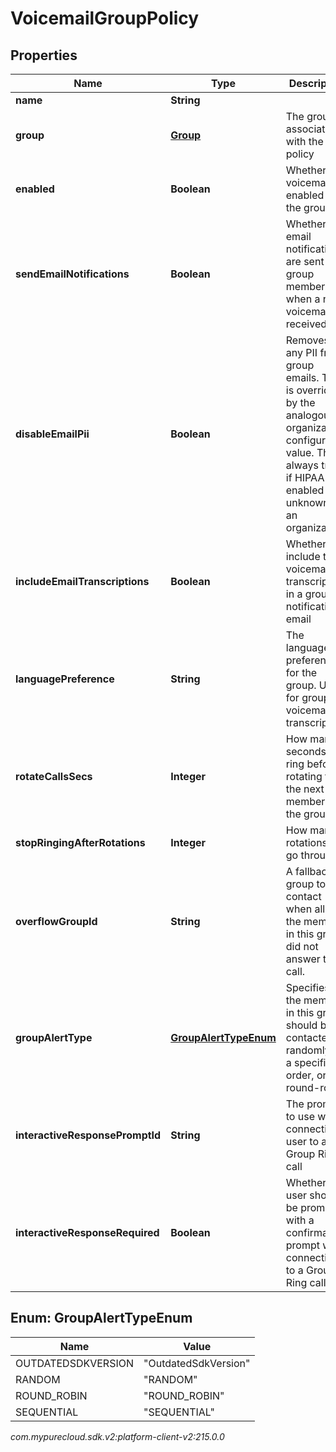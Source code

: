 # VoicemailGroupPolicy


## Properties

| Name | Type | Description | Notes |
| ------------ | ------------- | ------------- | ------------- |
| **name** | **String** |  |  [optional] |
| **group** | [**Group**](Group) | The group associated with the policy |  [optional] |
| **enabled** | **Boolean** | Whether voicemail is enabled for the group |  [optional] |
| **sendEmailNotifications** | **Boolean** | Whether email notifications are sent to group members when a new voicemail is received |  [optional] |
| **disableEmailPii** | **Boolean** | Removes any PII from group emails. This is overridden by the analogous organization configuration value. This is always true if HIPAA is enabled or unknown for an organization. |  [optional] |
| **includeEmailTranscriptions** | **Boolean** | Whether to include the voicemail transcription in a group notification email |  [optional] |
| **languagePreference** | **String** | The language preference for the group.  Used for group voicemail transcription |  [optional] |
| **rotateCallsSecs** | **Integer** | How many seconds to ring before rotating to the next member in the group |  [optional] |
| **stopRingingAfterRotations** | **Integer** | How many rotations to go through |  [optional] |
| **overflowGroupId** | **String** | A fallback group to contact when all of the members in this group did not answer the call. |  [optional] |
| **groupAlertType** | [**GroupAlertTypeEnum**](#Enum--GroupAlertTypeEnum) | Specifies if the members in this group should be contacted randomly, in a specific order, or by round-robin. |  [optional] |
| **interactiveResponsePromptId** | **String** | The prompt to use when connecting a user to a Group Ring call |  [optional] |
| **interactiveResponseRequired** | **Boolean** | Whether user should be prompted with a confirmation prompt when connecting to a Group Ring call |  [optional] |


## Enum: GroupAlertTypeEnum

| Name | Value |
| ---- | ----- |
| OUTDATEDSDKVERSION | &quot;OutdatedSdkVersion&quot; | 
| RANDOM | &quot;RANDOM&quot; | 
| ROUND_ROBIN | &quot;ROUND_ROBIN&quot; | 
| SEQUENTIAL | &quot;SEQUENTIAL&quot; | 




_com.mypurecloud.sdk.v2:platform-client-v2:215.0.0_
